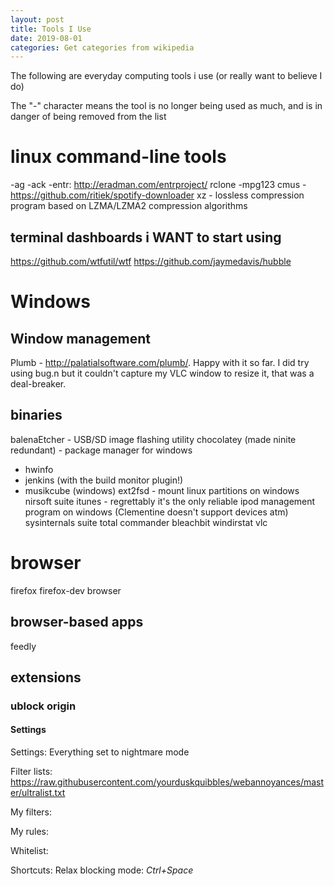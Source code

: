 ```yaml
---
layout: post
title: Tools I Use
date: 2019-08-01
categories: Get categories from wikipedia
---
```

The following are everyday computing tools i use (or really want to believe I do)

The "-" character means the tool is no longer being used as much, and is in
danger of being removed from the list

# linux command-line tools
-ag
-ack
-entr: http://eradman.com/entrproject/
rclone
-mpg123
cmus
-https://github.com/ritiek/spotify-downloader
xz - lossless compression program based on LZMA/LZMA2 compression algorithms

## terminal dashboards i WANT to start using
https://github.com/wtfutil/wtf
https://github.com/jaymedavis/hubble

# Windows
## Window management
Plumb - http://palatialsoftware.com/plumb/. Happy with it so far.
I did try using bug.n but it couldn't capture my VLC window to resize it,
that was a deal-breaker.

## binaries
balenaEtcher - USB/SD image flashing utility
chocolatey (made ninite redundant) - package manager for windows
- hwinfo
- jenkins (with the build monitor plugin!)
- musikcube (windows)
ext2fsd - mount linux partitions on windows
nirsoft suite
itunes - regrettably it's the only reliable ipod management program on windows (Clementine doesn't support devices atm)
sysinternals suite
total commander
bleachbit
windirstat
vlc


# browser
firefox
firefox-dev browser

## browser-based apps
feedly

## extensions
### ublock origin
#### Settings
Settings: Everything set to nightmare mode

Filter lists:
https://raw.githubusercontent.com/yourduskquibbles/webannoyances/master/ultralist.txt

My filters:

My rules:

Whitelist:

Shortcuts: Relax blocking mode: _Ctrl+Space_



